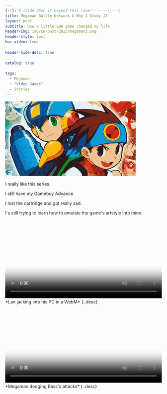 ```yaml
---
[//]: # (hide desc if beyond this line-------------)
title: Megaman Battle Network & Why I Study IT
layout: post
subtitle: How a little GBA game changed my life
header-img: img/in-post/2022/megaman2.png
header-style: text
has-video: true

header-hide-desc: true

catalog: true

tags:
  - Megaman
  - "Video Games"
  - Stories
---
```


![Megaman Battle Network](/img/in-post/2022/megaman2.png)

I really like this series.

I still have my Gameboy Advance.

I lost the cartridge and got really sad.

I's still trying to learn how to emulate the game's artstyle into mine.

<video width="100%" poster="/img/home-bg/1.png" playsinline autoplay loop muted>
    <source type="video/webm" src="/assets/jackin.webm/">
    <source type="video/mp4" src="/assets/jackin.mp4/">
</video>
*Lan jacking into his PC in a WebM*
{:.desc}

<video width="100%" poster="/img/home-bg/1.png" playsinline autoplay loop muted>
    <source type="video/webm" src="/assets/bass.webm/">
    <source type="video/mp4" src="/assets/jackin.mp4/">
</video>
*Megaman dodging Bass's attacks*
{:.desc}